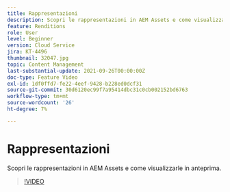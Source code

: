 ```yaml
---
title: Rappresentazioni
description: Scopri le rappresentazioni in AEM Assets e come visualizzarle in anteprima.
feature: Renditions
role: User
level: Beginner
version: Cloud Service
jira: KT-4496
thumbnail: 32047.jpg
topic: Content Management
last-substantial-update: 2021-09-26T00:00:00Z
doc-type: Feature Video
exl-id: 1df0ffd7-fe22-4eef-9428-b228ed0dcf31
source-git-commit: 30d6120ec99f7a95414dbc31c0cb002152bd6763
workflow-type: tm+mt
source-wordcount: '26'
ht-degree: 7%

---
```


# Rappresentazioni

Scopri le rappresentazioni in AEM Assets e come visualizzarle in anteprima.

>[!VIDEO](https://video.tv.adobe.com/v/32047?quality=12&learn=on)
